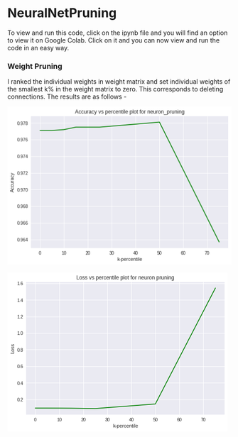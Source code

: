 # NeuralNetPruning

To view and run this code, click on the ipynb file and you will find an option to view it on Google Colab. Click on it and you can now view and run the code in an easy way.

### Weight Pruning
I ranked the individual weights in weight matrix and set individual weights of the smallest k% in the weight matrix to zero. This corresponds to deleting connections.
The results are as follows - 

![alt_text](https://github.com/Snehal-Reddy/NeuralNetPruning/blob/master/images/A_P_N.png) 

![alt_text](https://github.com/Snehal-Reddy/NeuralNetPruning/blob/master/images/L_P_N.png) 
